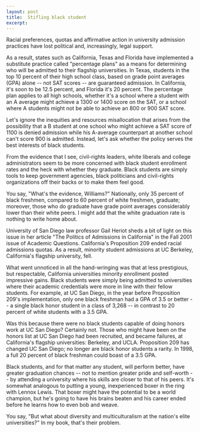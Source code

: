 ```yaml
---
layout: post
title:  Stifling black student
excerpt:
---
```












Racial preferences, quotas and affirmative action in university admission practices have lost political and, increasingly, legal support.

As a result, states such as California, Texas and Florida have implemented a substitute practice called "percentage plans" as a means for determining who will be admitted to their flagship universities. In Texas, students in the top 10 percent of their high school class, based on grade point averages (GPA) alone -- not SAT scores -- are guaranteed admission. In California, it's soon to be 12.5 percent, and Florida it's 20 percent. The percentage plan applies to all high schools, whether it's a school where a student with an A average might achieve a 1300 or 1400 score on the SAT, or a school where A students might not be able to achieve an 800 or 900 SAT score.

Let's ignore the inequities and resources misallocation that arises from the possibility that a B student at one school who might achieve a SAT score of 1100 is denied admission while his A-average counterpart at another school can't score 900 is admitted. Instead, let's ask whether the policy serves the best interests of black students.

From the evidence that I see, civil-rights leaders, white liberals and college administrators seem to be more concerned with black student enrollment rates and the heck with whether they graduate. Black students are simply tools to keep government agencies, black politicians and civil-rights organizations off their backs or to make them feel good.

You say, "What's the evidence, Williams?" Nationally, only 35 percent of black freshmen, compared to 60 percent of white freshmen, graduate; moreover, those who do graduate have grade point averages considerably lower than their white peers. I might add that the white graduation rate is nothing to write home about.

University of San Diego law professor Gail Heriot sheds a bit of light on this issue in her article "The Politics of Admissions in California" in the Fall 2001 issue of Academic Questions. California's Proposition 209 ended racial admissions quotas. As a result, minority student admissions at UC Berkeley, California's flagship university, fell.

What went unnoticed in all the hand-wringing was that at less prestigious, but respectable, California universities minority enrollment posted impressive gains. Black students were simply being admitted to universities where their academic credentials were more in line with their fellow students. For example, at UC San Diego, in the year before Proposition 209's implementation, only one black freshman had a GPA of 3.5 or better -- a single black honor student in a class of 3,268 -- in contrast to 20 percent of white students with a 3.5 GPA.

Was this because there were no black students capable of doing honors work at UC San Diego? Certainly not. Those who might have been on the honors list at UC San Diego had been recruited, and became failures, at California's flagship universities: Berkeley, and UCLA. Proposition 209 has changed UC San Diego; no longer are black honor students a rarity. In 1998, a full 20 percent of black freshman could boast of a 3.5 GPA.

Black students, and for that matter any student, will perform better, have greater graduation chances -- not to mention greater pride and self-worth -- by attending a university where his skills are closer to that of his peers. It's somewhat analogous to putting a young, inexperienced boxer in the ring with Lennox Lewis. That boxer might have the potential to be a world champion, but he's going to have his brains beaten and his career ended before he learns how to even bob and weave.

You say, "But what about diversity and multiculturalism at the nation's elite universities?" In my book, that's their problem.


